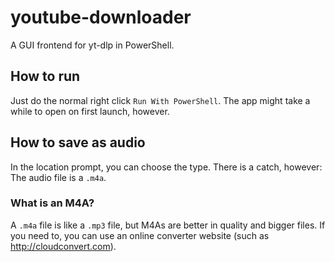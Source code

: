 # youtube-downloader

A GUI frontend for yt-dlp in PowerShell.

## How to run
Just do the normal right click `Run With PowerShell`. The app might take a while to open on first launch, however.

## How to save as audio
In the location prompt, you can choose the type. There is a catch, however: The audio file is a `.m4a`.
### What is an M4A?
A `.m4a` file is like a `.mp3` file, but M4As are better in quality and bigger files. If you need to, you can use an online converter website (such as http://cloudconvert.com).